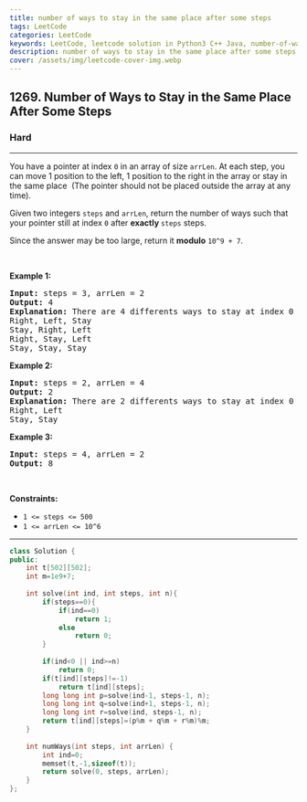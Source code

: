 ```yaml
---
title: number of ways to stay in the same place after some steps
tags: LeetCode
categories: LeetCode
keywords: LeetCode, leetcode solution in Python3 C++ Java, number-of-ways-to-stay-in-the-same-place-after-some-steps solution
description: number of ways to stay in the same place after some steps LeetCode Solution Explained
cover: /assets/img/leetcode-cover-img.webp
---
```





<h2>1269. Number of Ways to Stay in the Same Place After Some Steps</h2><h3>Hard</h3><hr><div><p>You have a pointer at index <code>0</code> in an array of size <code><font face="monospace">arrLen</font></code>. At each step, you can move 1 position to the left, 1 position to the right&nbsp;in the array or stay in the same place&nbsp; (The pointer should not be placed outside the array at any time).</p>

<p>Given two integers&nbsp;<code>steps</code> and <code>arrLen</code>, return the number of&nbsp;ways such that your pointer still at index <code>0</code> after <strong>exactly </strong><code><font face="monospace">steps</font></code>&nbsp;steps.</p>

<p>Since the answer&nbsp;may be too large,&nbsp;return it <strong>modulo</strong>&nbsp;<code>10^9 + 7</code>.</p>

<p>&nbsp;</p>
<p><strong>Example 1:</strong></p>

<pre><strong>Input:</strong> steps = 3, arrLen = 2
<strong>Output:</strong> 4
<strong>Explanation: </strong>There are 4 differents ways to stay at index 0 after 3 steps.
Right, Left, Stay
Stay, Right, Left
Right, Stay, Left
Stay, Stay, Stay
</pre>

<p><strong>Example 2:</strong></p>

<pre><strong>Input:</strong> steps = 2, arrLen = 4
<strong>Output:</strong> 2
<strong>Explanation:</strong> There are 2 differents ways to stay at index 0 after 2 steps
Right, Left
Stay, Stay
</pre>

<p><strong>Example 3:</strong></p>

<pre><strong>Input:</strong> steps = 4, arrLen = 2
<strong>Output:</strong> 8
</pre>

<p>&nbsp;</p>
<p><strong>Constraints:</strong></p>

<ul>
	<li><code>1 &lt;= steps &lt;= 500</code></li>
	<li><code>1 &lt;= arrLen&nbsp;&lt;= 10^6</code></li>
</ul>
</div>

---




```cpp
class Solution {
public:
    int t[502][502];
    int m=1e9+7;
    
    int solve(int ind, int steps, int n){
        if(steps==0){
            if(ind==0)
                return 1;
            else
                return 0;
        }
            
        if(ind<0 || ind>=n)
            return 0;
        if(t[ind][steps]!=-1)
            return t[ind][steps];
        long long int p=solve(ind-1, steps-1, n);
        long long int q=solve(ind+1, steps-1, n);
        long long int r=solve(ind, steps-1, n);
        return t[ind][steps]=(p%m + q%m + r%m)%m;
    }
    
    int numWays(int steps, int arrLen) {
        int ind=0;
        memset(t,-1,sizeof(t));
        return solve(0, steps, arrLen);
    }
};
```
